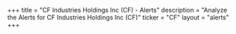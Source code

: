 +++
title = "CF Industries Holdings Inc (CF) - Alerts"
description = "Analyze the Alerts for CF Industries Holdings Inc (CF)"
ticker = "CF"
layout = "alerts"
+++

